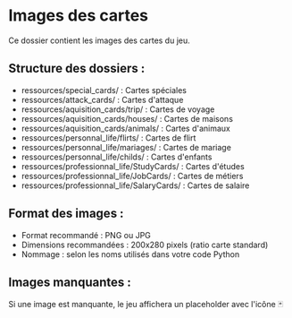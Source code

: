 # Images des cartes

Ce dossier contient les images des cartes du jeu.

## Structure des dossiers :
- ressources/special_cards/ : Cartes spéciales
- ressources/attack_cards/ : Cartes d'attaque
- ressources/aquisition_cards/trip/ : Cartes de voyage
- ressources/aquisition_cards/houses/ : Cartes de maisons
- ressources/aquisition_cards/animals/ : Cartes d'animaux
- ressources/personnal_life/flirts/ : Cartes de flirt
- ressources/personnal_life/mariages/ : Cartes de mariage
- ressources/personnal_life/childs/ : Cartes d'enfants
- ressources/professionnal_life/StudyCards/ : Cartes d'études
- ressources/professionnal_life/JobCards/ : Cartes de métiers
- ressources/professionnal_life/SalaryCards/ : Cartes de salaire

## Format des images :
- Format recommandé : PNG ou JPG
- Dimensions recommandées : 200x280 pixels (ratio carte standard)
- Nommage : selon les noms utilisés dans votre code Python

## Images manquantes :
Si une image est manquante, le jeu affichera un placeholder avec l'icône 🃏

